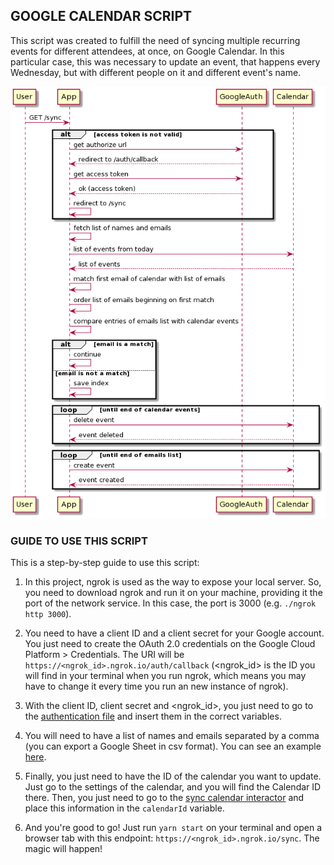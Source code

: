 ## GOOGLE CALENDAR SCRIPT

This script was created to fulfill the need of syncing multiple recurring events for different attendees, at once, on Google Calendar.
In this particular case, this was necessary to update an event, that happens every Wednesday, but with different people on it and different event's name.

![](sequence_diagram.png)


### GUIDE TO USE THIS SCRIPT

This is a step-by-step guide to use this script:

1. In this project, ngrok is used as the way to expose your local server. So, you need to download ngrok and run it on your machine, providing it the port of the network service. In this case, the port is 3000  (e.g. `./ngrok http 3000`).

2. You need to have a client ID and a client secret for your Google account. You just need to create the OAuth 2.0 credentials on the Google Cloud Platform > Credentials. The URI will be `https://<ngrok_id>.ngrok.io/auth/callback` (<ngrok_id> is the ID you will find in your terminal when you run ngrok, which means you may have to change it every time you run an new instance of ngrok).

3. With the client ID, client secret and <ngrok_id>, you just need to go to the [authentication file](./src/gateways/authentication.client.js) and insert them in the correct variables.

4. You will need to have a list of names and emails separated by a comma (you can export a Google Sheet in csv format). You can see an example [here](./src/qa_data.csv).

5. Finally, you just need to have the ID of the calendar you want to update. Just go to the settings of the calendar, and you will find the Calendar ID there. Then, you just need to go to the [sync calendar interactor](./src/interactors/sync.calendar.js) and place this information in the `calendarId` variable.

6. And you're good to go! Just run `yarn start` on your terminal and open a browser tab with this endpoint: `https://<ngrok_id>.ngrok.io/sync`. The magic will happen!
